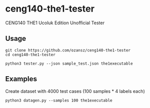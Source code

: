 # ceng140-the1-tester
CENG140 THE1 Ucoluk Edition Unofficial Tester

## Usage
```shell
git clone https://github.com/ozansz/ceng140-the1-tester
cd ceng140-the1-tester

python3 tester.py --json sample_test.json the1executable
```

## Examples
Create dataset with 4000 test cases (100 samples * 4 labels each)
```shell
python3 datagen.py --samples 100 the1executable
```
